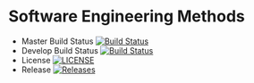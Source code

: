 # Software Engineering Methods

- Master Build Status [![Build Status](https://travis-ci.org/Val-01/sem.svg?branch=master)](https://travis-ci.org/Val-01/sem.svg?branch=main)
- Develop Build Status [![Build Status](https://travis-ci.org/Val-01/sem.svg?branch=develop)](https://travis-ci.org/Val-01/sem)
- License [![LICENSE](https://img.shields.io/github/license/Val-01/sem.svg?style=flat-square)](https://github.com/Val-01/sem/blob/master/LICENSE)
- Release [![Releases](https://img.shields.io/github/release/Val-01/sem/all.svg?style=flat-square)](https://github.com/Val-01/sem/releases)